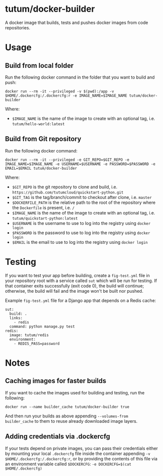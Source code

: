 tutum/docker-builder
====================

A docker image that builds, tests and pushes docker images from code repositories.


# Usage

## Build from local folder

Run the following docker command in the folder that you want to build and push:

	docker run --rm -it --privileged -v $(pwd):/app -v $HOME/.dockercfg:/.dockercfg:r -e IMAGE_NAME=$IMAGE_NAME tutum/docker-builder

Where:

* `$IMAGE_NAME` is the name of the image to create with an optional tag, i.e. `tutum/hello-world:latest`


## Build from Git repository

Run the following docker command:

	docker run --rm -it --privileged -e GIT_REPO=$GIT_REPO -e IMAGE_NAME=$IMAGE_NAME -e USERNAME=$USERNAME -e PASSWORD=$PASSWORD -e EMAIL=$EMAIL tutum/docker-builder

Where:

* `$GIT_REPO` is the git repository to clone and build, i.e. `https://github.com/tutumcloud/quickstart-python.git`
* `$GIT_TAG` is the tag/branch/commit to checkout after clone, i.e. `master`
* `$DOCKERFILE_PATH` is the relative path to the root of the repository where the `Dockerfile` is present, i.e. `/`
* `$IMAGE_NAME` is the name of the image to create with an optional tag, i.e. `tutum/quickstart-python:latest`
* `$USERNAME` is the username to use to log into the registry using `docker login`
* `$PASSWORD` is the password to use to log into the registry using `docker login`
* `$EMAIL` is the email to use to log into the registry using `docker login`


# Testing

If you want to test your app before building, create a `fig-test.yml` file in your repository root with a service called `sut` which will be run for testing. If that container exits successfully (exit code 0), the build will continue; otherwise, the build will fail and the image won't be built nor pushed.

Example `fig-test.yml` file for a Django app that depends on a Redis cache:

	sut:
	  build: .
	  links:
	    - redis
	  command: python manage.py test
	redis:
	  image: tutum/redis
	  environment:
	    - REDIS_PASS=password


# Notes

## Caching images for faster builds

If you want to cache the images used for building and testing, run the following:

	docker run --name builder_cache tutum/docker-builder true

And then run your builds as above appending `--volumes-from builder_cache` to them to reuse already downloaded image layers.

## Adding credentials via .dockercfg

If your tests depend on private images, you can pass their credentials either by mounting your local `.dockercfg` file inside the container appending `-v $HOME/.dockercfg:/.dockercfg:r`, or by providing the contents of this file via an environment variable called `$DOCKERCFG`: `-e DOCKERCFG=$(cat $HOME/.dockercfg)`
	
